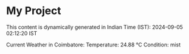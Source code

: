 # My Project

This content is dynamically generated in Indian Time (IST): 2024-09-05 02:12:20 IST


Current Weather in Coimbatore:
Temperature: 24.88 °C
Condition: mist
